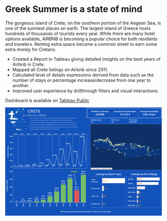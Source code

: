 
# Greek Summer is a state of mind

The gorgeous island of Crete, on the southern portion of the Aegean Sea, is one of the sunniest places on earth. The largest island of Greece hosts hundreds of thousands of tourists every year. While there are many hotel options available, AIRBNB is becoming a popular choice for both residents and travelers. Renting extra space became a common street to earn some extra money for Cretans.

* Created a Report in Tableau giving detailed insights on the best years of Airbnb in Crete.
* Mapped all Crete listings on Airbnb since 2011.
* Calculated level of details expressions derived from data such as the number of stays or percentage increase/decrease from one year to another.
* Improved user experience by drillthrough filters and visual interactions.

Dashboard is available on [Tableau Public](https://public.tableau.com/app/profile/mo.with.data/viz/CreteAirbnb/Dashboard)

![KPI-dashboard](Dashboard.png)